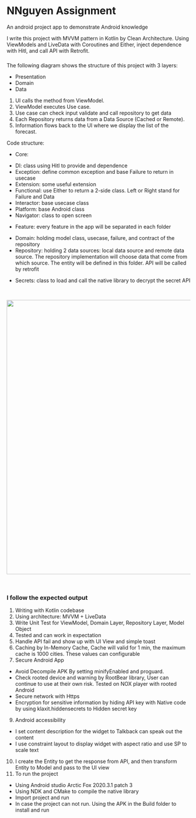 # NNguyen Assignment
An android project app to demonstrate Android knowledge

I write this project with MVVM pattern in Kotlin by Clean Architecture. Using ViewModels and LiveData with Coroutines and Either, inject dependence with Hitl, and call API with Retrofit.

### 
The following diagram shows the structure of this project with 3 layers:
- Presentation
- Domain
- Data

1. UI calls the method from ViewModel.
2. ViewModel executes Use case.
3. Use case can check input validate and call repository to get data
4. Each Repository returns data from a Data Source (Cached or Remote).
5. Information flows back to the UI where we display the list of the forecast.

Code structure:
  + Core: 
   - DI: class using Hitl to provide and dependence
   - Exception: define common exception and base Failure to return in usecase
   - Extension: some useful extension
   - Functional: use Either to return a 2-side class. Left or Right stand for Failure and Data
   - Interactor: base usecase class
   - Platform: base Android class
   - Navigator: class to open screen
  + Feature: every feature in the app will be separated in each folder
   - Domain: holding model class, usecase, failure, and contract of the repository
   - Repository: holding 2 data sources: local data source and remote data source. The repository implementation will choose data that come from which source. The entity will be defined in this folder. API will be called by retrofit
  + Secrets: class to load and call the native library to decrypt the secret API  
   
<br>
<p align="center">
  <img src="https://blog.cleancoder.com/uncle-bob/images/2012-08-13-the-clean-architecture/CleanArchitecture.jpg" width="750"/>
</p>
<br>

### I follow the expected output 

1. Writing with Kotlin codebase
2. Using architecture: MVVM + LiveData
3. Write Unit Test for ViewModel, Domain Layer, Repository Layer, Model Object
4. Tested and can work in expectation
5. Handle API fail and show up with UI View and simple toast
6. Caching by In-Memory Cache, Cache will valid for 1 min, the maximum cache is 1000 cities. These values can configurable
8. Secure Android App
 - Avoid Decompile APK By setting minifyEnabled and proguard.
 - Check rooted device and warning by RootBear library, User can continue to use at their own risk. Tested on NOX player with rooted Android
 - Secure network with Https
 - Encryption for sensitive information by hiding API key with Native code by using klaxit.hiddensecrets to Hidden secret key
9. Android accessibility 
 - I set content description for the widget to Talkback can speak out the content
 - I use constraint layout to display widget with aspect ratio and use SP to scale text
10. I create the Entity to get the response from API, and then transform Entity to Model and pass to the UI view 
11. To run the project
  - Using Android studio Arctic Fox 2020.3.1 patch 3
  - Using NDK and CMake to compile the native library 
  - Import project and run
  - In case the project can not run. Using the APK in the Build folder to install and run

